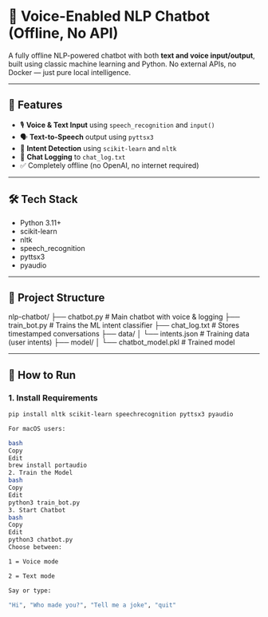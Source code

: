 # 🧠 Voice-Enabled NLP Chatbot (Offline, No API)

A fully offline NLP-powered chatbot with both **text and voice input/output**, built using classic machine learning and Python. No external APIs, no Docker — just pure local intelligence.

---

## 🚀 Features

- 🎙️ **Voice & Text Input** using `speech_recognition` and `input()`
- 🗣️ **Text-to-Speech** output using `pyttsx3`
- 🧠 **Intent Detection** using `scikit-learn` and `nltk`
- 📝 **Chat Logging** to `chat_log.txt`
- ✅ Completely offline (no OpenAI, no internet required)

---

## 🛠 Tech Stack

- Python 3.11+
- scikit-learn
- nltk
- speech_recognition
- pyttsx3
- pyaudio

---

## 📁 Project Structure

nlp-chatbot/
├── chatbot.py # Main chatbot with voice & logging
├── train_bot.py # Trains the ML intent classifier
├── chat_log.txt # Stores timestamped conversations
├── data/
│ └── intents.json # Training data (user intents)
├── model/
│ └── chatbot_model.pkl # Trained model


---

## 🧪 How to Run

### 1. Install Requirements

```bash
pip install nltk scikit-learn speechrecognition pyttsx3 pyaudio

For macOS users:

bash
Copy
Edit
brew install portaudio
2. Train the Model
bash
Copy
Edit
python3 train_bot.py
3. Start Chatbot
bash
Copy
Edit
python3 chatbot.py
Choose between:

1 = Voice mode

2 = Text mode

Say or type:

"Hi", "Who made you?", "Tell me a joke", "quit"


